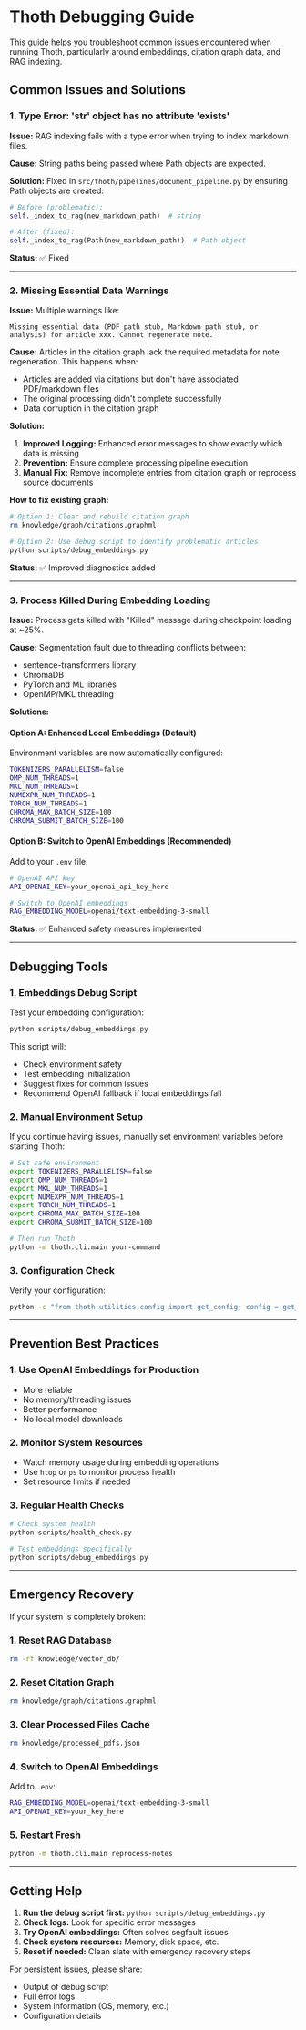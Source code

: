 # Thoth Debugging Guide

This guide helps you troubleshoot common issues encountered when running Thoth, particularly around embeddings, citation graph data, and RAG indexing.

## Common Issues and Solutions

### 1. Type Error: 'str' object has no attribute 'exists'

**Issue:** RAG indexing fails with a type error when trying to index markdown files.

**Cause:** String paths being passed where Path objects are expected.

**Solution:** Fixed in `src/thoth/pipelines/document_pipeline.py` by ensuring Path objects are created:

```python
# Before (problematic):
self._index_to_rag(new_markdown_path)  # string

# After (fixed):
self._index_to_rag(Path(new_markdown_path))  # Path object
```

**Status:** ✅ Fixed

---

### 2. Missing Essential Data Warnings

**Issue:** Multiple warnings like:
```
Missing essential data (PDF path stub, Markdown path stub, or analysis) for article xxx. Cannot regenerate note.
```

**Cause:** Articles in the citation graph lack the required metadata for note regeneration. This happens when:
- Articles are added via citations but don't have associated PDF/markdown files
- The original processing didn't complete successfully
- Data corruption in the citation graph

**Solution:**
1. **Improved Logging:** Enhanced error messages to show exactly which data is missing
2. **Prevention:** Ensure complete processing pipeline execution
3. **Manual Fix:** Remove incomplete entries from citation graph or reprocess source documents

**How to fix existing graph:**
```bash
# Option 1: Clear and rebuild citation graph
rm knowledge/graph/citations.graphml

# Option 2: Use debug script to identify problematic articles
python scripts/debug_embeddings.py
```

**Status:** ✅ Improved diagnostics added

---

### 3. Process Killed During Embedding Loading

**Issue:** Process gets killed with "Killed" message during checkpoint loading at ~25%.

**Cause:** Segmentation fault due to threading conflicts between:
- sentence-transformers library
- ChromaDB
- PyTorch and ML libraries
- OpenMP/MKL threading

**Solutions:**

#### Option A: Enhanced Local Embeddings (Default)
Environment variables are now automatically configured:
```bash
TOKENIZERS_PARALLELISM=false
OMP_NUM_THREADS=1
MKL_NUM_THREADS=1
NUMEXPR_NUM_THREADS=1
TORCH_NUM_THREADS=1
CHROMA_MAX_BATCH_SIZE=100
CHROMA_SUBMIT_BATCH_SIZE=100
```

#### Option B: Switch to OpenAI Embeddings (Recommended)
Add to your `.env` file:
```bash
# OpenAI API key
API_OPENAI_KEY=your_openai_api_key_here

# Switch to OpenAI embeddings
RAG_EMBEDDING_MODEL=openai/text-embedding-3-small
```

**Status:** ✅ Enhanced safety measures implemented

---

## Debugging Tools

### 1. Embeddings Debug Script

Test your embedding configuration:
```bash
python scripts/debug_embeddings.py
```

This script will:
- Check environment safety
- Test embedding initialization
- Suggest fixes for common issues
- Recommend OpenAI fallback if local embeddings fail

### 2. Manual Environment Setup

If you continue having issues, manually set environment variables before starting Thoth:

```bash
# Set safe environment
export TOKENIZERS_PARALLELISM=false
export OMP_NUM_THREADS=1
export MKL_NUM_THREADS=1
export NUMEXPR_NUM_THREADS=1
export TORCH_NUM_THREADS=1
export CHROMA_MAX_BATCH_SIZE=100
export CHROMA_SUBMIT_BATCH_SIZE=100

# Then run Thoth
python -m thoth.cli.main your-command
```

### 3. Configuration Check

Verify your configuration:
```bash
python -c "from thoth.utilities.config import get_config; config = get_config(); print(f'Model: {config.rag_config.embedding_model}'); print(f'OpenAI Key: {bool(config.api_keys.openai_key)}')"
```

---

## Prevention Best Practices

### 1. Use OpenAI Embeddings for Production
- More reliable
- No memory/threading issues
- Better performance
- No local model downloads

### 2. Monitor System Resources
- Watch memory usage during embedding operations
- Use `htop` or `ps` to monitor process health
- Set resource limits if needed

### 3. Regular Health Checks
```bash
# Check system health
python scripts/health_check.py

# Test embeddings specifically
python scripts/debug_embeddings.py
```

---

## Emergency Recovery

If your system is completely broken:

### 1. Reset RAG Database
```bash
rm -rf knowledge/vector_db/
```

### 2. Reset Citation Graph
```bash
rm knowledge/graph/citations.graphml
```

### 3. Clear Processed Files Cache
```bash
rm knowledge/processed_pdfs.json
```

### 4. Switch to OpenAI Embeddings
Add to `.env`:
```bash
RAG_EMBEDDING_MODEL=openai/text-embedding-3-small
API_OPENAI_KEY=your_key_here
```

### 5. Restart Fresh
```bash
python -m thoth.cli.main reprocess-notes
```

---

## Getting Help

1. **Run the debug script first:** `python scripts/debug_embeddings.py`
2. **Check logs:** Look for specific error messages
3. **Try OpenAI embeddings:** Often solves segfault issues
4. **Check system resources:** Memory, disk space, etc.
5. **Reset if needed:** Clean slate with emergency recovery steps

For persistent issues, please share:
- Output of debug script
- Full error logs
- System information (OS, memory, etc.)
- Configuration details
